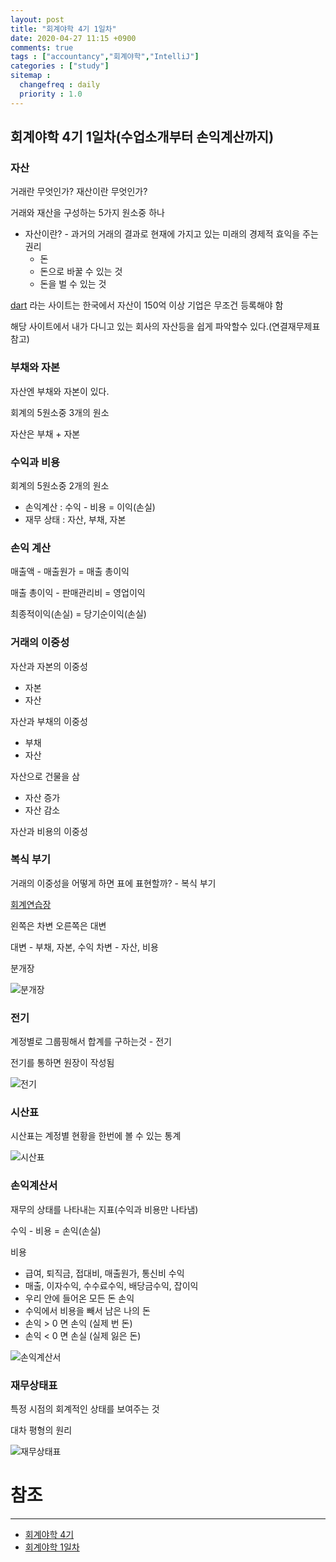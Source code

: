 ```yaml
---
layout: post
title: "회계야학 4기 1일차"
date: 2020-04-27 11:15 +0900
comments: true
tags : ["accountancy","회계야학","IntelliJ"]
categories : ["study"]
sitemap :
  changefreq : daily
  priority : 1.0
---
```


## 회계야학 4기 1일차(수업소개부터 손익계산까지)

### 자산

거래란 무엇인가? 재산이란 무엇인가?

거래와 재산을 구성하는 5가지 원소중 하나

* 자산이란? - 과거의 거래의 결과로 현재에 가지고 있는 미래의 경제적 효익을 주는 권리
    * 돈
    * 돈으로 바꿀 수 있는 것
    * 돈을 벌 수 있는 것
    
[dart](http://dart.fss.or.kr/) 라는 사이트는 한국에서 자산이 150억 이상 기업은 무조건 등록해야 함

해당 사이트에서 내가 다니고 있는 회사의 자산등을 쉽게 파악할수 있다.(연결재무제표 참고)

### 부채와 자본

자산엔 부채와 자본이 있다.

회계의 5원소중 3개의 원소

자산은 부채 + 자본

### 수익과 비용

회계의 5원소중 2개의 원소

* 손익계산 : 수익 - 비용 = 이익(손실)
* 재무 상태 : 자산, 부채, 자본

### 손익 계산

매출액 - 매출원가 = 매출 총이익 

매출 총이익 - 판매관리비 = 영업이익

최종적이익(손실) = 당기순이익(손실)

### 거래의 이중성

자산과 자본의 이중성
* 자본
* 자산

자산과 부채의 이중성 
* 부채 
* 자산 

자산으로 건물을 삼
* 자산 증가
* 자산 감소

자산과 비용의 이중성

### 복식 부기

거래의 이중성을 어떻게 하면 표에 표현할까? - 복식 부기

[회계연습장](http://bit.ly/회계연습장)

왼쪽은 차변 오른쪽은 대변

대변 - 부채, 자본, 수익
차변 - 자산, 비용

분개장

![분개장](https://sejoung.github.io/images/2020_04_27_01.png)

### 전기

계정별로 그룹핑해서 합계를 구하는것 - 전기

전기를 통하면 원장이 작성됨

![전기](https://sejoung.github.io/images/2020_04_27_02.png)


### 시산표

 시산표는 계정별 현황을 한번에 볼 수 있는 통계

![시산표](https://sejoung.github.io/images/2020_04_27_03.png)

### 손익계산서

재무의 상태를 나타내는 지표(수익과 비용만 나타냄)

수익 - 비용 = 손익(손실)

비용
* 급여, 퇴직금, 접대비, 매출원가, 통신비
수익
* 매출, 이자수익, 수수료수익, 배당금수익, 잡이익
* 우리 안에 들어온 모든 돈
손익
* 수익에서 비용을 빼서 남은 나의 돈
* 손익 > 0 면 손익 (실제 번 돈)
* 손익 < 0 면 손실 (실제 잃은 돈)

![손익계산서](https://sejoung.github.io/images/2020_04_27_04.png)


### 재무상태표

특정 시점의 회계적인 상태를 보여주는 것

대차 평형의 원리

![재무상태표](https://sejoung.github.io/images/2020_04_27_05.png)


# 참조
-----
* [회계야학 4기](https://acc.yah.ac/)
* [회계야학 1일차](https://opentutorials.org/module/3483)



